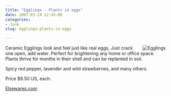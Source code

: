 ```yaml
---
title: "Egglings - Plants in eggs"
date: 2007-03-24 12:43:00
categories:
- Junk
slug: egglings-plants-in-eggs

---
```


<a href="/public/uploads/2007/03/egg_001_lg1.jpg" title="Egglings"><img src="/public/uploads/2007/03/egg_001_lg1.thumbnail.jpg" alt="Egglings" align="right" /></a>

Ceramic Egglings look and feel just like real eggs, Just crack one open, add water. Perfect for brightening any home or office space. Plants thrive for months in their shell and can be replanted in soil.

Spicy red pepper, lavender and wild strawberries, and many others.

Price $9.50 US, each.

<a href="http://www.elsewares.com/commerce/Egglings_MPD324.html">Elsewares.com</a>
